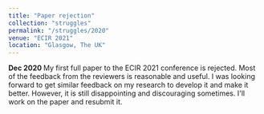 ```yaml
---
title: "Paper rejection"
collection: "struggles"
permalink: "/struggles/2020"
venue: "ECIR 2021"
location: "Glasgow, The UK"
---
```

<b>Dec 2020 </b>
My first full paper to the ECIR 2021 conference is rejected. Most of the feedback from the reviewers is reasonable and useful. I was looking forward to get similar feedback on my research to develop it and make it better.
However, it is still disappointing and discouraging sometimes. I'll work on the paper and resubmit it.


